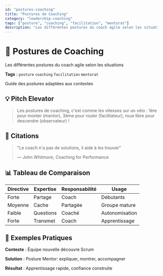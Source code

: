 ```yaml
---
id: "postures-coaching"
title: "Postures de Coaching"
category: "leadership-coaching"
tags: ["posture", "coaching", "facilitation", "mentorat"]
description: "Les différentes postures du coach agile selon les situations"
---
```


# 🧭 Postures de Coaching

Les différentes postures du coach agile selon les situations

**Tags** : `posture` `coaching` `facilitation` `mentorat`

Guide des postures adaptées aux contextes

## 💡 Pitch Elevator

> Les postures de coaching, c'est comme les vitesses sur un vélo : 1ère pour monter (mentor), 3ème pour rouler (facilitateur), roue libre pour descendre (observateur) !

## 📖 Citations

> "Le coach n'a pas de solutions, il aide à les trouver"
> 
> — John Whitmore, Coaching for Performance

## 📊 Tableau de Comparaison

| Directive | Expertise | Responsabilité | Usage |
|---|---|---|---|
| Forte | Partage | Coach | Débutants |
| Moyenne | Cache | Partagée | Groupe mature |
| Faible | Questions | Coaché | Autonomisation |
| Forte | Transmet | Coach | Apprentissage |

## 🎯 Exemples Pratiques

**Contexte** : Équipe nouvelle découvre Scrum

**Solution** : Posture Mentor: expliquer, montrer, accompagner

**Résultat** : Apprentissage rapide, confiance construite
